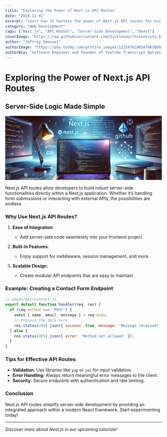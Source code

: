 ```yaml
---
title: "Exploring the Power of Next.js API Routes"
date: "2024-11-01"
excerpt: "Learn how to harness the power of Next.js API routes for building robust server-side functionalities in your applications."
category: "Web Development"
tags: ["Next.js", "API Routes", "Server-Side Development", "React"]
coverImage: "https://raw.githubusercontent.com/Dicklesworthstone/yto_blog_posts/refs/heads/main/blog_03_banner.webp"
author: "Jeffrey Emanuel"
authorImage: "https://pbs.twimg.com/profile_images/1225476100547063809/53jSWs7z_400x400.jpg"
authorBio: "Software Engineer and Founder of YouTube Transcript Optimizer"
---
```

# Exploring the Power of Next.js API Routes

## Server-Side Logic Made Simple

![Next.js API Routes](https://raw.githubusercontent.com/Dicklesworthstone/yto_blog_posts/refs/heads/main/blog_03_banner.webp)

Next.js API routes allow developers to build robust server-side functionalities directly within a Next.js application. Whether it’s handling form submissions or interacting with external APIs, the possibilities are endless.

### Why Use Next.js API Routes?

1. **Ease of Integration**:
   - Add server-side code seamlessly into your frontend project.

2. **Built-In Features**:
   - Enjoy support for middleware, session management, and more.

3. **Scalable Design**:
   - Create modular API endpoints that are easy to maintain.

### Example: Creating a Contact Form Endpoint

```javascript
// pages/api/contact.js
export default function handler(req, res) {
  if (req.method === 'POST') {
    const { name, email, message } = req.body;
    // Process the data here
    res.status(200).json({ success: true, message: 'Message received!' });
  } else {
    res.status(405).json({ error: 'Method not allowed' });
  }
}
```

### Tips for Effective API Routes

- **Validation**: Use libraries like `yup` or `joi` for input validation.
- **Error Handling**: Always return meaningful error messages to the client.
- **Security**: Secure endpoints with authentication and rate limiting.

### Conclusion

Next.js API routes simplify server-side development by providing an integrated approach within a modern React framework. Start experimenting today!

---

*Discover more about Next.js in our upcoming tutorials!* 
